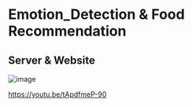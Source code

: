 # Emotion_Detection & Food Recommendation 
## Server & Website 

![image](https://user-images.githubusercontent.com/110795502/207794965-549fba09-8147-41a6-84dd-75ed598cf026.png)

https://youtu.be/tApdfmeP-90
